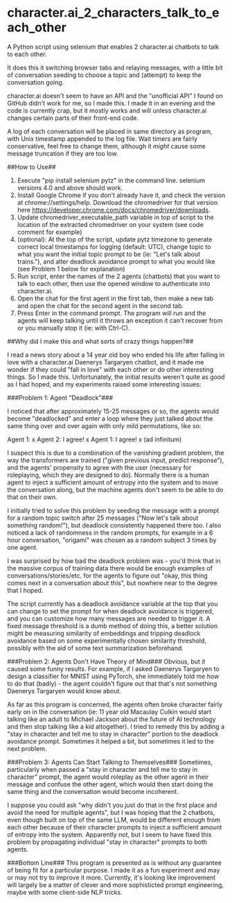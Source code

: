 # character.ai_2_characters_talk_to_each_other
A Python script using selenium that enables 2 character.ai chatbots to talk to each other.

It does this it switching browser tabs and relaying messages, with a little bit of conversation seeding to choose a topic and (attempt) to keep the conversation going.

character.ai doesn't seem to have an API and the "unofficial API" I found on GitHub didn't work for me, so I made this. I made it in an evening and the code is currently crap, but it mostly works and will unless character.ai changes certain parts of their front-end code. 

A log of each conversation will be placed in same directory as program, with Unix timestamp appended to the log file. Wait timers are fairly conservative, feel free to change them, although it *might* cause some message truncation if they are too low.

##How to Use##
1. Execute "pip install selenium pytz" in the command line. selenium versions 4.0 and above should work.
2. Install Google Chrome if you don't already have it, and check the version at chrome://settings/help. Download the chromedriver for that version here https://developer.chrome.com/docs/chromedriver/downloads.
3. Update chromedriver_executable_path variable in top of script to the location of the extracted chromedriver on your system (see code comment for example)
4. (optional): At the top of the script, update pytz timezone to generate correct local timestamps for logging (default: UTC), change topic to what you want the initial topic prompt to be (ie: "Let's talk about trains."), and alter deadlock avoidance prompt to what you would like (see Problem 1 below for explanation)
5. Run script, enter the names of the 2 agents (chatbots) that you want to talk to each other, then use the opened window to authenticate into character.ai. 
6. Open the chat for the first agent in the first tab, then make a new tab and open the chat for the second agent in the second tab.
7. Press Enter in the command prompt. The program will run and the agents will keep talking until it throws an exception it can't recover from or you manually stop it (ie: with Ctrl-C).

##Why did I make this and what sorts of crazy things happen?##

I read a news story about a 14 year old boy who ended his life after falling in love with a character.ai Daenerys Targaryen chatbot, and it made me wonder if they could "fall in love" with each other or do other interesting things. So I made this. Unfortunately, the initial results weren't quite as good as I had hoped, and my experiments raised some interesting issues:

###Problem 1: Agent "Deadlock"###

I noticed that after approximately 15-25 messages or so, the agents would become "deadlocked" and enter a loop where they just talked about the same thing over and over again with only mild permutations, like so:

Agent 1: x
Agent 2: I agree! x
Agent 1: I agree! x
(ad infinitum)

I suspect this is due to a combination of the vanishing gradient problem, the way the transformers are trained ("given previous input, predict response"), and the agents' propensity to agree with the user (necessary for roleplaying, which they are designed to do). Normally there is a human agent to inject a sufficient amount of entropy into the system and to move the conversation along, but the machine agents don't seem to be able to do that on their own.

I initially tried to solve this problem by seeding the message with a prompt for a random topic switch after 25 messages ("Now let's talk about something random!"), but deadlock consistently happened there too. I also noticed a lack of randomness in the random prompts, for example in a 6 hour conversation, "origami" was chosen as a random subject 3 times by one agent.

I was surprised by how bad the deadlock problem was - you'd think that in the massive corpus of training data there would be enough examples of conversations/stories/etc. for the agents to figure out "okay, this thing comes next in a conversation about this", but nowhere near to the degree that I hoped.

The script currently has a deadlock avoidance variable at the top that you can change to set the prompt for when deadlock avoidance is triggered, and you can customize how many messages are needed to trigger it. A fixed message threshold is a dumb method of doing this, a better solution might be measuring similarity of embeddings and tripping deadlock avoidance based on some experimentally chosen similarity threshold, possibly with the aid of some text summarization beforehand.

###Problem 2: Agents Don't Have Theory of Mind###
Obvious, but it caused some funny results. For example, if I asked Daenerys Targaryen to design a classifier for MNIST using PyTorch, she immediately told me how to do that (badly) - the agent couldn't figure out that that's not something Daenerys Targaryen would know about.

As far as this program is concerned, the agents often broke character fairly early on in the conversation (ie: 11 year old Macaulay Culkin would start talking like an adult to Michael Jackson about the future of AI technology and then stop talking like a kid altogether). I tried to remedy this by adding a "stay in character and tell me to stay in character" portion to the deadlock avoidance prompt. Sometimes it helped a bit, but sometimes it led to the next problem.

###Problem 3: Agents Can Start Talking to Themselves###
Sometimes, particularly when passed a "stay in character and tell me to stay in character" prompt, the agent would roleplay as the other agent in their message and confuse the other agent, which would then start doing the same thing and the conversation would become incoherent.

I suppose you could ask "why didn't you just do that in the first place and avoid the need for multiple agents", but I was hoping that the 2 chatbots, even though built on top of the same LLM, would be different enough from each other because of their character prompts to inject a sufficient amount of entropy into the system. Apparently not, but I seem to have fixed this problem by propagating individual "stay in character" prompts to both agents.

###Bottom Line###
This program is presented as is without any guarantee of being fit for a particular purpose. I made it as a fun experiment and may or may not try to improve it more. Currently, it's looking like improvement will largely be a matter of clever and more sophisticted prompt engineering, maybe with some client-side NLP tricks.